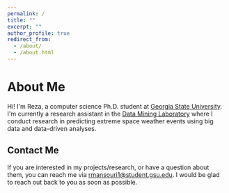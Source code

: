 ```yaml
---
permalink: /
title: ""
excerpt: ""
author_profile: true
redirect_from: 
  - /about/
  - /about.html
---
```

About Me
======
Hi! I'm Reza, a computer science Ph.D. student at [Georgia State University](https://gsu.edu). I'm currently a research assistant in the [Data Mining Laboratory](https://dmlab.cs.gsu.edu) where I conduct research in predicting extreme space weather events using big data and data-driven analyses.


Contact Me
------
If you are interested in my projects/research, or have a question about them, you can reach me via <a href="mailto:rmansouri1@student.gsu.edu" target="_blank">rmansouri1@student.gsu.edu</a>. I would be glad to reach out back to you as soon as possible.